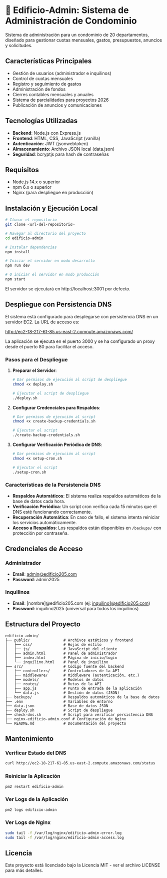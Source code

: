 # 🏢 Edificio-Admin: Sistema de Administración de Condominio

Sistema de administración para un condominio de 20 departamentos, diseñado para gestionar cuotas mensuales, gastos, presupuestos, anuncios y solicitudes.

## Características Principales

- Gestión de usuarios (administrador e inquilinos)
- Control de cuotas mensuales
- Registro y seguimiento de gastos
- Administración de fondos
- Cierres contables mensuales y anuales
- Sistema de parcialidades para proyectos 2026
- Publicación de anuncios y comunicaciones

## Tecnologías Utilizadas

- **Backend**: Node.js con Express.js
- **Frontend**: HTML, CSS, JavaScript (vanilla)
- **Autenticación**: JWT (jsonwebtoken)
- **Almacenamiento**: Archivo JSON local (data.json)
- **Seguridad**: bcryptjs para hash de contraseñas

## Requisitos

- Node.js 14.x o superior
- npm 6.x o superior
- Nginx (para despliegue en producción)

## Instalación y Ejecución Local

```bash
# Clonar el repositorio
git clone <url-del-repositorio>

# Navegar al directorio del proyecto
cd edificio-admin

# Instalar dependencias
npm install

# Iniciar el servidor en modo desarrollo
npm run dev

# O iniciar el servidor en modo producción
npm start
```

El servidor se ejecutará en http://localhost:3001 por defecto.

## Despliegue con Persistencia DNS

El sistema está configurado para desplegarse con persistencia DNS en un servidor EC2. La URL de acceso es:

http://ec2-18-217-61-85.us-east-2.compute.amazonaws.com/

La aplicación se ejecuta en el puerto 3000 y se ha configurado un proxy desde el puerto 80 para facilitar el acceso.

### Pasos para el Despliegue

1. **Preparar el Servidor**:
   ```bash
   # Dar permisos de ejecución al script de despliegue
   chmod +x deploy.sh
   
   # Ejecutar el script de despliegue
   ./deploy.sh
   ```

2. **Configurar Credenciales para Respaldos**:
   ```bash
   # Dar permisos de ejecución al script
   chmod +x create-backup-credentials.sh
   
   # Ejecutar el script
   ./create-backup-credentials.sh
   ```

3. **Configurar Verificación Periódica de DNS**:
   ```bash
   # Dar permisos de ejecución al script
   chmod +x setup-cron.sh
   
   # Ejecutar el script
   ./setup-cron.sh
   ```

### Características de la Persistencia DNS

- **Respaldos Automáticos**: El sistema realiza respaldos automáticos de la base de datos cada hora.
- **Verificación Periódica**: Un script cron verifica cada 15 minutos que el DNS esté funcionando correctamente.
- **Recuperación Automática**: En caso de fallo, el sistema intenta reiniciar los servicios automáticamente.
- **Acceso a Respaldos**: Los respaldos están disponibles en `/backups/` con protección por contraseña.

## Credenciales de Acceso

### Administrador
- **Email**: admin@edificio205.com
- **Password**: admin2025

### Inquilinos
- **Email**: [nombre]@edificio205.com (ej: inquilino1@edificio205.com)
- **Password**: inquilino2025 (universal para todos los inquilinos)

## Estructura del Proyecto

```
edificio-admin/
├── public/               # Archivos estáticos y frontend
│   ├── css/              # Hojas de estilo
│   ├── js/               # JavaScript del cliente
│   ├── admin.html        # Panel de administrador
│   ├── index.html        # Página de inicio/login
│   └── inquilino.html    # Panel de inquilino
├── src/                  # Código fuente del backend
│   ├── controllers/      # Controladores de la API
│   ├── middleware/       # Middleware (autenticación, etc.)
│   ├── models/           # Modelos de datos
│   ├── routes/           # Rutas de la API
│   ├── app.js            # Punto de entrada de la aplicación
│   └── data.js           # Gestión de datos (JSON)
├── backups/              # Respaldos automáticos de la base de datos
├── .env                  # Variables de entorno
├── data.json             # Base de datos JSON
├── deploy.sh             # Script de despliegue
├── check-dns.sh          # Script para verificar persistencia DNS
├── nginx-edificio-admin.conf # Configuración de Nginx
└── README.md             # Documentación del proyecto
```

## Mantenimiento

### Verificar Estado del DNS
```bash
curl http://ec2-18-217-61-85.us-east-2.compute.amazonaws.com/status
```

### Reiniciar la Aplicación
```bash
pm2 restart edificio-admin
```

### Ver Logs de la Aplicación
```bash
pm2 logs edificio-admin
```

### Ver Logs de Nginx
```bash
sudo tail -f /var/log/nginx/edificio-admin-error.log
sudo tail -f /var/log/nginx/edificio-admin-access.log
```

## Licencia

Este proyecto está licenciado bajo la Licencia MIT - ver el archivo LICENSE para más detalles.
